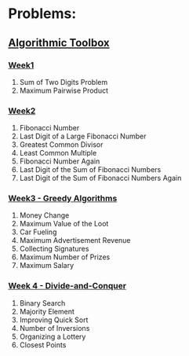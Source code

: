 # Problems:

## [Algorithmic Toolbox](https://www.coursera.org/learn/algorithmic-toolbox)

### [Week1](https://github.com/anastaszi/Data-Structures-and-Algorithms-Specialization/tree/master/1_Toolbox/week1)

1. Sum of Two Digits Problem
2. Maximum Pairwise Product

### [Week2](https://github.com/anastaszi/Data-Structures-and-Algorithms-Specialization/tree/master/1_Toolbox/week2)

1. Fibonacci Number
2. Last Digit of a Large Fibonacci Number
3. Greatest Common Divisor
4. Least Common Multiple
5. Fibonacci Number Again
6. Last Digit of the Sum of Fibonacci Numbers
7. Last Digit of the Sum of Fibonacci Numbers Again

### [Week3 - Greedy Algorithms](https://github.com/anastaszi/Data-Structures-and-Algorithms-Specialization/tree/master/1_Toolbox/week3_greedy_algorithms)

1. Money Change
2. Maximum Value of the Loot
3. Car Fueling
4. Maximum Advertisement Revenue
5. Collecting Signatures
6. Maximum Number of Prizes
7. Maximum Salary

### [Week 4 - Divide-and-Conquer](https://github.com/anastaszi/Data-Structures-and-Algorithms-Specialization/tree/master/1_Toolbox/week4_divide_and_conquer)
1. Binary Search
2. Majority Element
3. Improving Quick Sort
4. Number of Inversions
5. Organizing a Lottery
6. Closest Points
